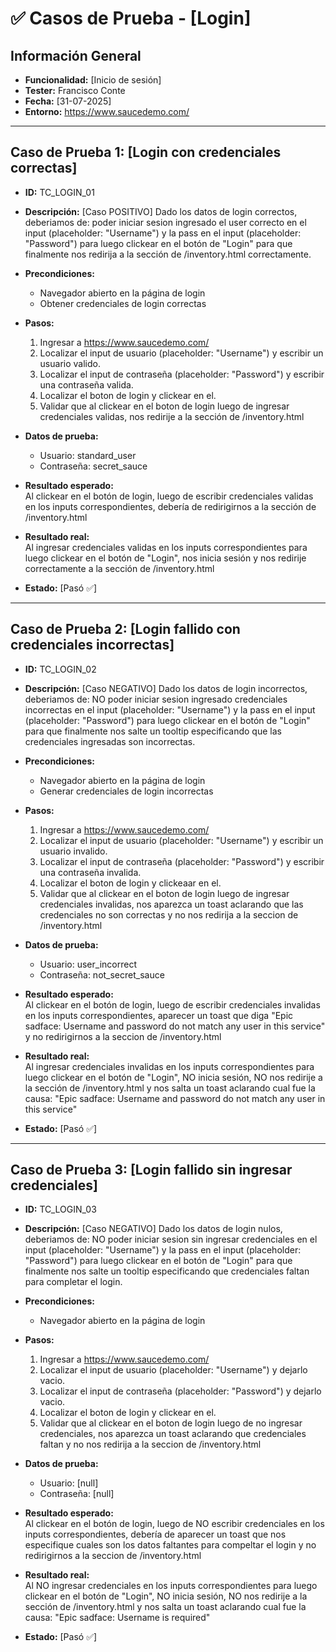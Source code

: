 # ✅ Casos de Prueba - [Login]

## Información General
- **Funcionalidad:** [Inicio de sesión]
- **Tester:** Francisco Conte
- **Fecha:** [31-07-2025]
- **Entorno:** https://www.saucedemo.com/

---

## Caso de Prueba 1: [Login con credenciales correctas]

- **ID:** TC_LOGIN_01

- **Descripción:** [Caso POSITIVO] Dado los datos de login correctos, deberiamos de: poder iniciar sesion ingresado
el user correcto en el input (placeholder: "Username") y la pass en el input (placeholder: "Password") para luego clickear en el botón de "Login" para que finalmente nos redirija a la sección de /inventory.html correctamente.

- **Precondiciones:**
  - Navegador abierto en la página de login
  - Obtener credenciales de login correctas

- **Pasos:**
  1. Ingresar a https://www.saucedemo.com/
  2. Localizar el input de usuario (placeholder: "Username") y escribir un usuario valido.
  3. Localizar el input de contraseña (placeholder: "Password") y escribir una contraseña valida.
  4. Localizar el boton de login y clickear en el.
  5. Validar que al clickear en el boton de login luego de ingresar credenciales validas, nos redirije a la sección de /inventory.html

- **Datos de prueba:**
  - Usuario: standard_user
  - Contraseña: secret_sauce

- **Resultado esperado:**  
  Al clickear en el botón de login, luego de escribir credenciales validas en los inputs correspondientes, debería de redirigirnos a la sección de /inventory.html

- **Resultado real:**  
  Al ingresar credenciales validas en los inputs correspondientes para luego clickear en el botón de "Login", nos inicia sesión y nos redirije correctamente a la sección de /inventory.html

- **Estado:** [Pasó ✅]

---

## Caso de Prueba 2: [Login fallido con credenciales incorrectas]

- **ID:** TC_LOGIN_02

- **Descripción:** [Caso NEGATIVO] Dado los datos de login incorrectos, deberiamos de: NO poder iniciar sesion ingresado credenciales incorrectas en el input (placeholder: "Username") y la pass en el input (placeholder: "Password") para luego clickear en el botón de "Login" para que finalmente nos salte un tooltip especificando que las credenciales ingresadas son incorrectas.

- **Precondiciones:**
  - Navegador abierto en la página de login
  - Generar credenciales de login incorrectas

- **Pasos:**
  1. Ingresar a https://www.saucedemo.com/
  2. Localizar el input de usuario (placeholder: "Username") y escribir un usuario invalido.
  3. Localizar el input de contraseña (placeholder: "Password") y escribir una contraseña invalida.
  4. Localizar el boton de login y clickeaar en el.
  5. Validar que al clickear en el boton de login luego de ingresar credenciales invalidas, nos aparezca un toast aclarando que las credenciales no son correctas y no nos redirija a la seccion de /inventory.html

- **Datos de prueba:**
  - Usuario: user_incorrect
  - Contraseña: not_secret_sauce

- **Resultado esperado:**  
  Al clickear en el botón de login, luego de escribir credenciales invalidas en los inputs correspondientes, aparecer un toast que diga "Epic sadface: Username and password do not match any user in this service" y no redirigirnos a la seccion de /inventory.html

- **Resultado real:**  
  Al ingresar credenciales invalidas en los inputs correspondientes para luego clickear en el botón de "Login", NO inicia sesión, NO nos redirije a la sección de /inventory.html y nos salta un toast aclarando cual fue la causa: "Epic sadface: Username and password do not match any user in this service"

- **Estado:** [Pasó ✅]

---

## Caso de Prueba 3: [Login fallido sin ingresar credenciales]

- **ID:** TC_LOGIN_03

- **Descripción:** [Caso NEGATIVO] Dado los datos de login nulos, deberiamos de: NO poder iniciar sesion sin ingresar credenciales en el input (placeholder: "Username") y la pass en el input (placeholder: "Password") para luego clickear en el botón de "Login" para que finalmente nos salte un tooltip especificando que credenciales faltan para completar el login.

- **Precondiciones:**
  - Navegador abierto en la página de login

- **Pasos:**
  1. Ingresar a https://www.saucedemo.com/
  2. Localizar el input de usuario (placeholder: "Username") y dejarlo vacio.
  3. Localizar el input de contraseña (placeholder: "Password") y dejarlo vacio.
  4. Localizar el boton de login y clickear en el.
  5. Validar que al clickear en el boton de login luego de no ingresar credenciales, nos aparezca un toast aclarando que credenciales faltan y no nos redirija a la seccion de /inventory.html

- **Datos de prueba:**
  - Usuario: [null]
  - Contraseña: [null]

- **Resultado esperado:**  
  Al clickear en el botón de login, luego de NO escribir credenciales en los inputs correspondientes, debería de aparecer un toast que nos especifique cuales son los datos faltantes para compeltar el login y no redirigirnos a la seccion de /inventory.html

- **Resultado real:**  
  Al NO ingresar credenciales en los inputs correspondientes para luego clickear en el botón de "Login", NO inicia sesión, NO nos redirije a la sección de /inventory.html y nos salta un toast aclarando cual fue la causa: "Epic sadface: Username is required"

- **Estado:** [Pasó ✅]